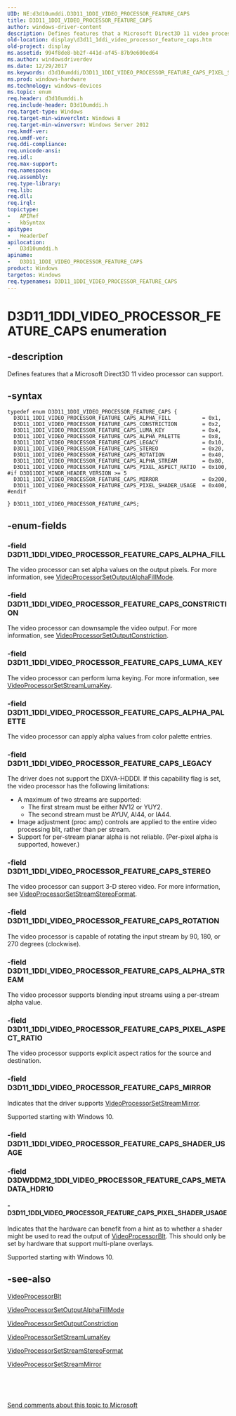 ```yaml
---
UID: NE:d3d10umddi.D3D11_1DDI_VIDEO_PROCESSOR_FEATURE_CAPS
title: D3D11_1DDI_VIDEO_PROCESSOR_FEATURE_CAPS
author: windows-driver-content
description: Defines features that a Microsoft Direct3D 11 video processor can support.
old-location: display\d3d11_1ddi_video_processor_feature_caps.htm
old-project: display
ms.assetid: 994f8de8-bb2f-441d-af45-87b9e600ed64
ms.author: windowsdriverdev
ms.date: 12/29/2017
ms.keywords: d3d10umddi/D3D11_1DDI_VIDEO_PROCESSOR_FEATURE_CAPS_PIXEL_SHADER_USAGE, D3D11_1DDI_VIDEO_PROCESSOR_FEATURE_CAPS_LUMA_KEY, display.d3d11_1ddi_video_processor_feature_caps, D3D11_1DDI_VIDEO_PROCESSOR_FEATURE_CAPS_MIRROR, d3d10umddi/D3D11_1DDI_VIDEO_PROCESSOR_FEATURE_CAPS_ALPHA_FILL, d3d10umddi/D3D11_1DDI_VIDEO_PROCESSOR_FEATURE_CAPS_ALPHA_STREAM, D3D11_1DDI_VIDEO_PROCESSOR_FEATURE_CAPS_CONSTRICTION, d3d10umddi/D3D11_1DDI_VIDEO_PROCESSOR_FEATURE_CAPS, d3d10umddi/D3D11_1DDI_VIDEO_PROCESSOR_FEATURE_CAPS_MIRROR, d3d10umddi/D3D11_1DDI_VIDEO_PROCESSOR_FEATURE_CAPS_LEGACY, D3D11_1DDI_VIDEO_PROCESSOR_FEATURE_CAPS enumeration [Display Devices], d3d10umddi/D3D11_1DDI_VIDEO_PROCESSOR_FEATURE_CAPS_ROTATION, D3D11_1DDI_VIDEO_PROCESSOR_FEATURE_CAPS_STEREO, D3D11_1DDI_VIDEO_PROCESSOR_FEATURE_CAPS_PIXEL_ASPECT_RATIO, d3d10umddi/D3D11_1DDI_VIDEO_PROCESSOR_FEATURE_CAPS_PIXEL_ASPECT_RATIO, d3d10umddi/D3D11_1DDI_VIDEO_PROCESSOR_FEATURE_CAPS_ALPHA_PALETTE, D3D11_1DDI_VIDEO_PROCESSOR_FEATURE_CAPS_ROTATION, d3d10umddi/D3D11_1DDI_VIDEO_PROCESSOR_FEATURE_CAPS_STEREO, D3D11_1DDI_VIDEO_PROCESSOR_FEATURE_CAPS_PIXEL_SHADER_USAGE, D3D11_1DDI_VIDEO_PROCESSOR_FEATURE_CAPS_ALPHA_FILL, D3D11_1DDI_VIDEO_PROCESSOR_FEATURE_CAPS_ALPHA_PALETTE, D3D11_1DDI_VIDEO_PROCESSOR_FEATURE_CAPS_ALPHA_STREAM, D3D11_1DDI_VIDEO_PROCESSOR_FEATURE_CAPS_LEGACY, D3D11_1DDI_VIDEO_PROCESSOR_FEATURE_CAPS, d3d10umddi/D3D11_1DDI_VIDEO_PROCESSOR_FEATURE_CAPS_CONSTRICTION, d3d10umddi/D3D11_1DDI_VIDEO_PROCESSOR_FEATURE_CAPS_LUMA_KEY, d3d10umddi/
ms.prod: windows-hardware
ms.technology: windows-devices
ms.topic: enum
req.header: d3d10umddi.h
req.include-header: D3d10umddi.h
req.target-type: Windows
req.target-min-winverclnt: Windows 8
req.target-min-winversvr: Windows Server 2012
req.kmdf-ver: 
req.umdf-ver: 
req.ddi-compliance: 
req.unicode-ansi: 
req.idl: 
req.max-support: 
req.namespace: 
req.assembly: 
req.type-library: 
req.lib: 
req.dll: 
req.irql: 
topictype:
-	APIRef
-	kbSyntax
apitype:
-	HeaderDef
apilocation:
-	D3d10umddi.h
apiname:
-	D3D11_1DDI_VIDEO_PROCESSOR_FEATURE_CAPS
product: Windows
targetos: Windows
req.typenames: D3D11_1DDI_VIDEO_PROCESSOR_FEATURE_CAPS
---
```


# D3D11_1DDI_VIDEO_PROCESSOR_FEATURE_CAPS enumeration


## -description


Defines features that a Microsoft Direct3D 11 video processor can support.


## -syntax


````
typedef enum D3D11_1DDI_VIDEO_PROCESSOR_FEATURE_CAPS { 
  D3D11_1DDI_VIDEO_PROCESSOR_FEATURE_CAPS_ALPHA_FILL          = 0x1,
  D3D11_1DDI_VIDEO_PROCESSOR_FEATURE_CAPS_CONSTRICTION        = 0x2,
  D3D11_1DDI_VIDEO_PROCESSOR_FEATURE_CAPS_LUMA_KEY            = 0x4,
  D3D11_1DDI_VIDEO_PROCESSOR_FEATURE_CAPS_ALPHA_PALETTE       = 0x8,
  D3D11_1DDI_VIDEO_PROCESSOR_FEATURE_CAPS_LEGACY              = 0x10,
  D3D11_1DDI_VIDEO_PROCESSOR_FEATURE_CAPS_STEREO              = 0x20,
  D3D11_1DDI_VIDEO_PROCESSOR_FEATURE_CAPS_ROTATION            = 0x40,
  D3D11_1DDI_VIDEO_PROCESSOR_FEATURE_CAPS_ALPHA_STREAM        = 0x80,
  D3D11_1DDI_VIDEO_PROCESSOR_FEATURE_CAPS_PIXEL_ASPECT_RATIO  = 0x100,
#if D3D11DDI_MINOR_HEADER_VERSION >= 5
  D3D11_1DDI_VIDEO_PROCESSOR_FEATURE_CAPS_MIRROR              = 0x200,
  D3D11_1DDI_VIDEO_PROCESSOR_FEATURE_CAPS_PIXEL_SHADER_USAGE  = 0x400,
#endif 
  
} D3D11_1DDI_VIDEO_PROCESSOR_FEATURE_CAPS;
````


## -enum-fields




### -field D3D11_1DDI_VIDEO_PROCESSOR_FEATURE_CAPS_ALPHA_FILL

The video processor can set alpha values on the output pixels. For more information, see <a href="..\d3d10umddi\nc-d3d10umddi-pfnd3d11_1ddi_videoprocessorsetoutputalphafillmode.md">VideoProcessorSetOutputAlphaFillMode</a>.


### -field D3D11_1DDI_VIDEO_PROCESSOR_FEATURE_CAPS_CONSTRICTION

The video processor can downsample the video output. For more information, see <a href="..\d3d10umddi\nc-d3d10umddi-pfnd3d11_1ddi_videoprocessorsetoutputconstriction.md">VideoProcessorSetOutputConstriction</a>.


### -field D3D11_1DDI_VIDEO_PROCESSOR_FEATURE_CAPS_LUMA_KEY

The video processor can perform luma keying. For more information, see <a href="..\d3d10umddi\nc-d3d10umddi-pfnd3d11_1ddi_videoprocessorsetstreamlumakey.md">VideoProcessorSetStreamLumaKey</a>.


### -field D3D11_1DDI_VIDEO_PROCESSOR_FEATURE_CAPS_ALPHA_PALETTE

The video processor can apply alpha values from color palette entries.


### -field D3D11_1DDI_VIDEO_PROCESSOR_FEATURE_CAPS_LEGACY

The driver does not support the DXVA-HDDDI. If this capability flag is set, the video processor has the following limitations:
<ul>
<li>A maximum of two streams are supported:<ul>
<li>The first stream must be either NV12 or YUY2.</li>
<li>The second stream must be AYUV, AI44, or IA44.</li>
</ul>
</li>
<li>Image adjustment (proc amp) controls are applied to the entire video processing blit, rather than per stream.</li>
<li>Support for per-stream planar alpha is not reliable. (Per-pixel alpha is supported, however.)</li>
</ul>

### -field D3D11_1DDI_VIDEO_PROCESSOR_FEATURE_CAPS_STEREO

The video processor can support 3-D stereo video. For more information, see <a href="..\d3d10umddi\nc-d3d10umddi-pfnd3d11_1ddi_videoprocessorsetstreamstereoformat.md">VideoProcessorSetStreamStereoFormat</a>.


### -field D3D11_1DDI_VIDEO_PROCESSOR_FEATURE_CAPS_ROTATION

The video processor is capable of rotating the input stream by 90, 180, or 270 degrees (clockwise).


### -field D3D11_1DDI_VIDEO_PROCESSOR_FEATURE_CAPS_ALPHA_STREAM

The video processor supports blending input streams using a per-stream alpha value.


### -field D3D11_1DDI_VIDEO_PROCESSOR_FEATURE_CAPS_PIXEL_ASPECT_RATIO

The video processor supports explicit aspect ratios for the source and destination.


### -field D3D11_1DDI_VIDEO_PROCESSOR_FEATURE_CAPS_MIRROR

Indicates that the driver supports <a href="..\d3d10umddi\nc-d3d10umddi-pfnd3dwddm2_0ddi_videoprocessorsetstreammirror.md">VideoProcessorSetStreamMirror</a>.

Supported starting with Windows 10.


### -field D3D11_1DDI_VIDEO_PROCESSOR_FEATURE_CAPS_SHADER_USAGE



### -field D3DWDDM2_1DDI_VIDEO_PROCESSOR_FEATURE_CAPS_METADATA_HDR10







#### - D3D11_1DDI_VIDEO_PROCESSOR_FEATURE_CAPS_PIXEL_SHADER_USAGE

Indicates that the hardware can benefit from a hint as to whether a shader might be used to read the output of  <a href="..\d3d10umddi\nc-d3d10umddi-pfnd3d11_1ddi_videoprocessorblt.md">VideoProcessorBlt</a>.  This should only be set by hardware that support multi-plane overlays.

Supported starting with Windows 10.


## -see-also

<a href="..\d3d10umddi\nc-d3d10umddi-pfnd3d11_1ddi_videoprocessorblt.md">VideoProcessorBlt</a>

<a href="..\d3d10umddi\nc-d3d10umddi-pfnd3d11_1ddi_videoprocessorsetoutputalphafillmode.md">VideoProcessorSetOutputAlphaFillMode</a>

<a href="..\d3d10umddi\nc-d3d10umddi-pfnd3d11_1ddi_videoprocessorsetoutputconstriction.md">VideoProcessorSetOutputConstriction</a>

<a href="..\d3d10umddi\nc-d3d10umddi-pfnd3d11_1ddi_videoprocessorsetstreamlumakey.md">VideoProcessorSetStreamLumaKey</a>

<a href="..\d3d10umddi\nc-d3d10umddi-pfnd3d11_1ddi_videoprocessorsetstreamstereoformat.md">VideoProcessorSetStreamStereoFormat</a>

<a href="..\d3d10umddi\nc-d3d10umddi-pfnd3dwddm2_0ddi_videoprocessorsetstreammirror.md">VideoProcessorSetStreamMirror</a>

 

 

<a href="mailto:wsddocfb@microsoft.com?subject=Documentation%20feedback [display\display]:%20D3D11_1DDI_VIDEO_PROCESSOR_FEATURE_CAPS enumeration%20 RELEASE:%20(12/29/2017)&amp;body=%0A%0APRIVACY STATEMENT%0A%0AWe use your feedback to improve the documentation. We don't use your email address for any other purpose, and we'll remove your email address from our system after the issue that you're reporting is fixed. While we're working to fix this issue, we might send you an email message to ask for more info. Later, we might also send you an email message to let you know that we've addressed your feedback.%0A%0AFor more info about Microsoft's privacy policy, see http://privacy.microsoft.com/en-us/default.aspx." title="Send comments about this topic to Microsoft">Send comments about this topic to Microsoft</a>

